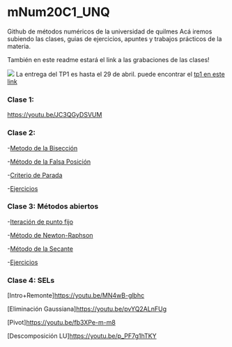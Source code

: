 # mNum20C1_UNQ
Github de métodos numéricos de la universidad de quilmes
Acá iremos subiendo las clases, guias de ejercicios, apuntes y trabajos prácticos de la materia.


También en este readme estará el link a las grabaciones de las clases!



![](https://via.placeholder.com/300x90.png/ff0000/000000/?text=IMPORTANTE) La entrega del TP1 es hasta el 29 de abril.
puede encontrar el [tp1 en este link](https://github.com/ulisesbussi/mNum20C1_UNQ/blob/master/guia/TP_1.pdf)






### Clase 1:
https://youtu.be/JC3QGyDSVUM

### Clase 2:

-[Metodo de la Bisección](https://youtu.be/h15Ronn39pQ)

-[Método de la Falsa Posición](https://youtu.be/BWJGvuKtKXQ)

-[Criterio de Parada](https://youtu.be/QoR2YwFEfTI)

-[Ejercicios](https://youtu.be/IOuZBIYo4Lg)


### Clase 3: Métodos abiertos

-[Iteración de punto fijo](https://youtu.be/NFDZwNU20Zg)

-[Método de Newton-Raphson](https://youtu.be/wpV9-ZMD2ds)

-[Método de la Secante](https://youtu.be/eSY9F4WQoDE)

-[Ejercicios](https://youtu.be/CufRQ-Lrirk)


### Clase 4: SELs


[Intro+Remonte]https://youtu.be/MN4wB-glbhc

[Eliminación Gaussiana]https://youtu.be/pvYQ2ALnFUg

[Pivot]https://youtu.be/fb3XPe-m-m8

[Descomposición LU]https://youtu.be/p_PF7g1hTKY

